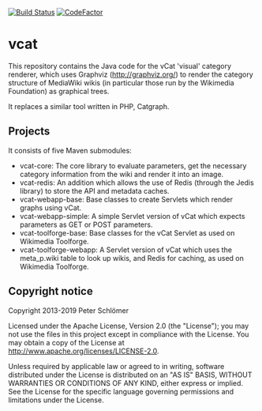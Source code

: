 [![Build Status](https://travis-ci.org/dapete42/vcat.svg?branch=master)](https://travis-ci.org/dapete42/vcat)
[![CodeFactor](https://www.codefactor.io/repository/github/dapete42/vcat/badge)](https://www.codefactor.io/repository/github/dapete42/vcat)

vcat
====

This repository contains the Java code for the vCat 'visual' category renderer,
which uses Graphviz (http://graphviz.org/) to render the category structure of
MediaWiki wikis (in particular those run by the Wikimedia Foundation) as
graphical trees.

It replaces a similar tool written in PHP, Catgraph.

Projects
--------

It consists of five Maven submodules:

* vcat-core: The core library to evaluate parameters, get the necessary
  category information from the wiki and render it into an image.
* vcat-redis: An addition which allows the use of Redis (through the Jedis
  library) to store the API and metadata caches.
* vcat-webapp-base: Base classes to create Servlets which render graphs using
  vCat.
* vcat-webapp-simple: A simple Servlet version of vCat which expects
  parameters as GET or POST parameters.
* vcat-toolforge-base: Base classes for the vCat Servlet as used on Wikimedia
  Toolforge.
* vcat-toolforge-webapp: A Servlet version of vCat which uses the meta_p.wiki
  table to look up wikis, and Redis for caching, as used on Wikimedia
  Toolforge.

Copyright notice
----------------

Copyright 2013-2019 Peter Schlömer

Licensed under the Apache License, Version 2.0 (the "License"); you may not use
the files in this project except in compliance with the License. You may obtain
a copy of the License at http://www.apache.org/licenses/LICENSE-2.0.

Unless required by applicable law or agreed to in writing, software distributed
under the License is distributed on an "AS IS" BASIS, WITHOUT WARRANTIES OR
CONDITIONS OF ANY KIND, either express or implied. See the License for the
specific language governing permissions and limitations under the License.
